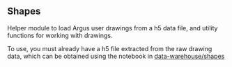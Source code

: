 ## Shapes
Helper module to load Argus user drawings from a h5 data file, and utility functions for working with drawings.


To use, you must already have a h5 file extracted from the raw drawing data, which can be obtained using the notebook in [data-warehouse/shapes](https://github.com/pulse2percept/data-warehouse)
